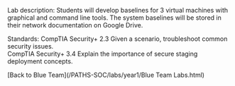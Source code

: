 Lab description: Students will develop baselines for 3 virtual machines with graphical and command line tools. The system baselines will be stored in their network documentation on Google Drive.

Standards: CompTIA Security+ 2.3 Given a scenario, troubleshoot common security issues.<br>
CompTIA Security+ 3.4 Explain the importance of secure staging deployment concepts.

[Back to Blue Team](/PATHS-SOC/labs/year1/Blue Team Labs.html)
